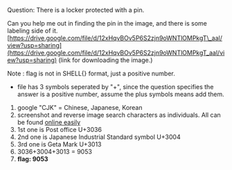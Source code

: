 Question: 
There is a locker protected with a pin.  

Can you help me out in finding the pin in the image, and there is some labeling side of it.  
[https://drive.google.com/file/d/12xHqvBOv5P6S2zjn9oWNTlOMPkgT\_aal/view?usp=sharing](https://drive.google.com/file/d/12xHqvBOv5P6S2zjn9oWNTlOMPkgT_aal/view?usp=sharing) (link for downloading the image.)

Note : flag is not in SHELL{} format, just a positive number.
- file has 3 symbols seperated by "+", since the question specifies the answer is a positive number, assume the plus symbols means add them.

1) google "CJK" = Chinese, Japanese, Korean
2) screenshot and reverse image search characters as individuals. All can be found [online easily](https://charbase.com/block/cjk-symbols-and-punctuation)
3) 1st one is Post office U+3036
4) 2nd one is Japanese Industrial Standard symbol U+3004
5) 3rd one is Geta Mark U+3013
6) 3036+3004+3013 = 9053
7) **flag: 9053**
